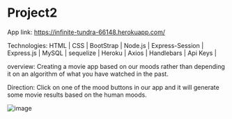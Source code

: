 # Project2

App link: https://infinite-tundra-66148.herokuapp.com/

Technologies: HTML | CSS | BootStrap | Node.js | Express-Session | Express.js | MySQL | sequelize | Heroku | Axios | Handlebars | Api Keys | 

overview:
Creating a movie app based on our moods rather than depending it on an algorithm of what you have watched in the past. 

Direction: 
Click on one of the mood buttons in our app and it will generate some movie results based on the human moods. 



![image](https://user-images.githubusercontent.com/54521457/73128353-bf460180-3f93-11ea-825a-853a9bf05494.png)

 
